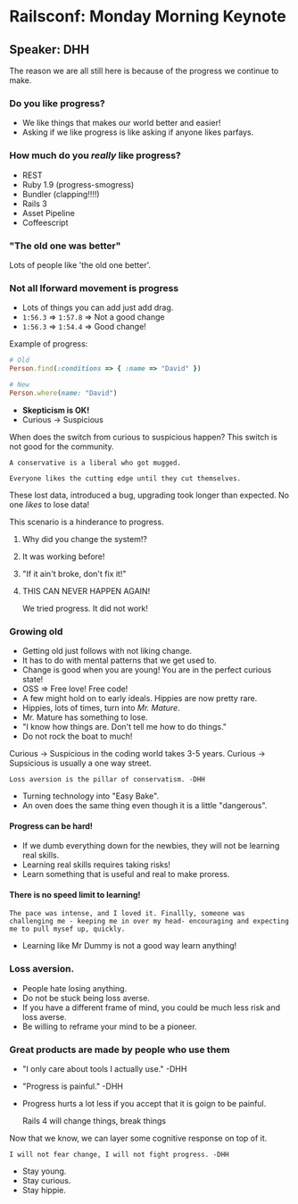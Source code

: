 # Railsconf: Monday Morning Keynote

## Speaker: DHH

The reason we are all still here is because of the progress we continue to make.

### Do you like progress?

* We like things that makes our world better and easier!
* Asking if we like progress is like asking if anyone likes parfays.

### How much do you *really* like progress?

* REST
* Ruby 1.9 (progress-smogress)
* Bundler (clapping!!!!)
* Rails 3
* Asset Pipeline
* Coffeescript

### "The old one was better"

Lots of people like 'the old one better'.

### Not all lforward movement is progress

* Lots of things you can add just add drag.
* `1:56.3` => `1:57.8` => Not a good change
* `1:56.3` => `1:54.4` => Good change!

Example of progress:

```ruby
# Old
Person.find(:conditions => { :name => "David" })

# New
Person.where(name: "David")
```

* **Skepticism is OK!**
* Curious -> Suspicious

When does the switch from curious to suspicious happen? This switch is not good for the community.

    A conservative is a liberal who got mugged.

    Everyone likes the cutting edge until they cut themselves.

These lost data, introduced a bug, upgrading took longer than expected.
No one *likes* to lose data!

This scenario is a hinderance to progress.

1. Why did you change the system!?
2. It was working before!
3. "If it ain't broke, don't fix it!"
4. THIS CAN NEVER HAPPEN AGAIN!

    We tried progress. It did not work!

### Growing old
* Getting old just follows with not liking change.
* It has to do with mental patterns that we get used to.
* Change is good when you are young! You are in the perfect curious state!
* OSS => Free love! Free code!
* A few might hold on to early ideals. Hippies are now pretty rare.
* Hippies, lots of times, turn into *Mr. Mature*.
* Mr. Mature has something to lose.
* "I know how things are. Don't tell me how to do things."
* Do not rock the boat to much!

Curious -> Suspicious in the coding world takes 3-5 years.
Curious -> Supsicious is usually a one way street.

    Loss aversion is the pillar of conservatism. -DHH

* Turning technology into "Easy Bake".
* An oven does the same thing even though it is a little "dangerous".

#### Progress can be hard!

* If we dumb everything down for the newbies, they will not be learning real skills.
* Learning real skills requires taking risks!
* Learn something that is useful and real to make proress.

#### There is no speed limit to learning!

    The pace was intense, and I loved it. Finallly, someone was challenging me - keeping me in over my head- encouraging and expecting me to pull mysef up, quickly.

* Learning like Mr Dummy is not a good way learn anything!

### Loss aversion.

* People hate losing anything.
* Do not be stuck being loss averse.
* If you have a different frame of mind, you could be much less risk and loss averse.
* Be willing to reframe your mind to be a pioneer.

### Great products are made by people who use them

* "I only care about tools I actually use." -DHH
* "Progress is painful." -DHH
* Progress hurts a lot less if you accept that it is goign to be painful.

    Rails 4 will change things, break things

Now that we know, we can layer some cognitive response on top of it.

    I will not fear change, I will not fight progress. -DHH

* Stay young.
* Stay curious.
* Stay hippie.
